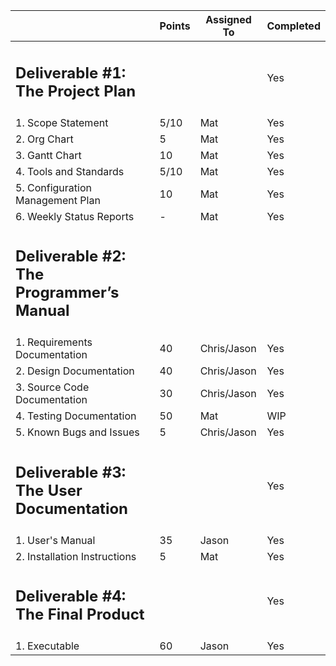 ||Points|Assigned To|Completed|
| - | - | - |-|
|<h2>Deliverable #1: The Project Plan</h2>|||Yes|
|1. Scope Statement|5/10|Mat|Yes|
|2. Org Chart|5|Mat|Yes|
|3. Gantt Chart|10|Mat|Yes|
|4. Tools and Standards|5/10|Mat|Yes|
|5. Configuration Management Plan|10|Mat|Yes|
|6. Weekly Status Reports|-|Mat|Yes|
|<h2>Deliverable #2: The Programmer’s Manual</h2>||||
|1. Requirements Documentation|40|Chris/Jason|Yes|
|2. Design Documentation|40|Chris/Jason|Yes|
|3. Source Code Documentation|30|Chris/Jason|Yes|
|4. Testing Documentation|50|Mat|WIP|
|5. Known Bugs and Issues|5|Chris/Jason|Yes|
|<h2>Deliverable #3: The User Documentation</h2>|||Yes|
|1. User's Manual|35|Jason|Yes|
|2. Installation Instructions|5|Mat|Yes|
|<h2>Deliverable #4: The Final Product</h2>|||Yes|
|1. Executable|60|Jason|Yes|
